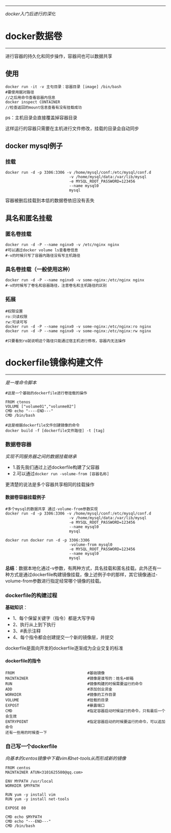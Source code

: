 ****
*docker入门后进行的深化*

# docker数据卷
****

进行容器的持久化和同步操作，容器间也可以数据共享

## 使用
```
docker run -it -v 主句目录：容器目录 [image] /bin/bash
#要使用据对路径
//之后用命令查看容器内信息
docker inspect CONTAINER
//检查返回的mount信息查看有没有挂载成功
``` 
ps：主机目录会直接覆盖掉容器目录

这样运行的容器只需要在主机进行文件修改，挂载的目录会自动同步


## docker mysql例子

### 挂载
```
docker run -d -p 3306:3306 -v /home/mysql/conf:/etc/mysql/conf.d 
							-v /home/mysql/data:/var/lib/mysql
							-e MYSQL_ROOT_PASSWORD=123456
							--name mysql0
							mysql
```
容器被删后挂载到本低的数据卷依旧没有丢失

## 具名和匿名挂载
### 匿名卷挂载
```
docker run -d -P --name nginx0 -v /etc/nginx nginx
#可以通过docker volume ls查看卷信息
#-v的时候只写了容器内路径没有写主机路径
```

### 具名卷挂载（一般使用这种）
```
docker run -d -P --name nginx0 -v some-nginx:/etc/nginx nginx
#-v的时候写了卷名和容器路径，注意卷名和主机路径的区别
```

### 拓展
```
#权限设置
ro:只读权限
rw:可读可写
docker run -d -P --name nginx0 -v some-nginx:/etc/nginx:ro nginx
docker run -d -P --name nginx0 -v some-nginx:/etc/nginx:rw nginx

#只要看到ro就说明这个路径只能通过宿主机进行修改，容器内无法操作
```



# dockerfile镜像构建文件
****
*是一堆命令脚本*

```
#这是一个基础的dockerfile进行卷挂载的操作

FROM ctenos
VOLUME ["volume01","volunme02"]
CMD echo "----END---"
CMD /bin/bash
```

```
#这是根据dockerfile文件创建镜像的命令
docker build -f [dockerfile文件路径] -t [tag]
```

### 数据卷容器

*实现不同服务器之间的数据挂载继承*
- 1.首先我们通过上述dockerfile构建了父容器
- 2.可以通过`docker run -volume-from [容器名称]`

更清楚的说法是多个容器共享相同的挂载操作

#### 数据卷容器挂载例子
```
#多个mysql的数据共享 通过-volume-from参数实现
docker run -d -p 3306:3306 -v /home/mysql/conf:/etc/mysql/conf.d 
							-v /home/mysql/data:/var/lib/mysql
							-e MYSQL_ROOT_PASSWORD=123456
							--name mysql0
							mysql

docker run docker run -d -p 3306:3306 
							-volume-from mysql0
							-e MYSQL_ROOT_PASSWORD=123456
							--name mysql0
							mysql
```


**总结**：数据本地化通过-v参数，有两种方式，具名挂载和匿名挂载。此外还有一种方式是通过dockerfile构建镜像挂载，像上述例子中的那样，其它镜像通过-volume-from参数进行指定经常哪个镜像的挂载。


### dockerfile的构建过程

**基础知识**：
- 1、每个保留关键字（指令）都是大写字母
- 2、执行从上到下执行
- 3、#表示注释
- 4、每个指令都会创建提交一个新的镜像层，并提交

dockerfile是面向开发的dockerfile逐渐成为企业交复的标准

#### dockerfile的指令
```
FROM                                #基础镜像
MAINTAINER                          #镜像是谁写的：姓名+邮箱
RUN                                 #镜像构建的时候需要运行的命令
ADD                                 #添加创业资金
WORKDIR                             #镜像的工作目录
VOLUME                              #挂载的目录
EXPOST                              #暴露端口
CMD                                 #指定容器启动时候运行的命令，只有最后一个会生效
ENTRYPOINT                          #指定容器启动的时候要运行的命令，可以追加命令
还有一些用的时候查一下
```

### 自己写一个dockerfile
*向基本的centos镜像中下载vim和net-tools从而形成新的镜像*

```
FROM centos
MAINTAINER ATUN<3101625580@qq.com>

ENV MYPATH /usr/local
WORKDIR $MYPATH

RUN yum -y install vim
RUN yum -y install net-tools

EXPOSE 80

CMD echo $MYPATH
CMD echo "---END---"
CMD /bin/bash
```

